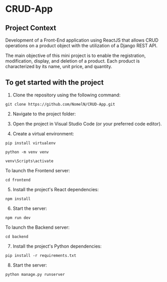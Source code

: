 # CRUD-App

## Project Context

Development of a Front-End application using ReactJS that allows CRUD operations on a product object with the utilization of a Django REST API.

The main objective of this mini project is to enable the registration, modification, display, and deletion of a product. Each product is characterized by its name, unit price, and quantity.


## To get started with the project


1. Clone the repository using the following command:
```
git clone https://github.com/NomelN/CRUD-App.git
```

2. Navigate to the project folder:


3. Open the project in Visual Studio Code (or your preferred code editor).

4. Create a virtual environment:
```
pip install virtualenv
```
```
python -m venv venv
```
```
venv\Scripts\activate
```
To launch the Frontend server:
```
cd frontend
```
5. Install the project's React dependencies:
```
npm install
```
6. Start the server:
```
npm run dev
```
To launch the Backend server:
```
cd backend
```
7. Install the project's Python dependencies:
```
pip install -r requirements.txt
```
8. Start the server:
```
python manage.py runserver
```
